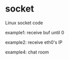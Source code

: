 # socket
Linux socket code

example1: receive buf until 0

example2: receive eth0's IP


example4: chat room